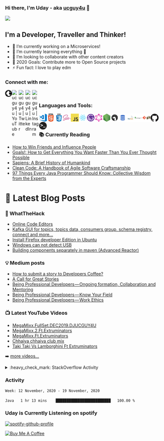 

### Hi there, I'm Uday - aka [ucguy4u][website] 👋

<!--[![Website](https://img.shields.io/website?label=codeSTACKr.com&style=for-the-badge&url=https%3A%2F%2Fcodestackr.com)](https://codestackr.com)
[![Twitter Follow](https://img.shields.io/twitter/follow/codeSTACKr?color=1DA1F2&logo=twitter&style=for-the-badge)](https://twitter.com/intent/follow?original_referer=https%3A%2F%2Fgithub.com%2FcodeSTACKr&screen_name=codeSTACKr)
-->

![](https://komarev.com/ghpvc/?username=ucguy4u&color=blueviolet&style=plastic)

## I'm a Developer, Traveller and Thinker!

- 🔭 I’m currently working on a Microservices!
- 🌱 I’m currently learning everything 🤣
- 👯 I’m looking to collaborate with other content creators
- 🥅 2020 Goals: Contribute more to Open Source projects
- ⚡ Fun fact: I love to play edm





### Connect with me:

[<img align="left" alt="ucguy4u.in" width="22px" src="https://raw.githubusercontent.com/iconic/open-iconic/master/svg/globe.svg" />][website]
[<img align="left" alt="ucguy4u | YouTube" width="22px" src="https://cdn.jsdelivr.net/npm/simple-icons@v3/icons/youtube.svg" />][youtube]
[<img align="left" alt="ucguy4u | Twitter" width="22px" src="https://cdn.jsdelivr.net/npm/simple-icons@v3/icons/twitter.svg" />][twitter]
[<img align="left" alt="ucguy4u | LinkedIn" width="22px" src="https://cdn.jsdelivr.net/npm/simple-icons@v3/icons/linkedin.svg" />][linkedin]
[<img align="left" alt="ucguy4u | Instagram" width="22px" src="https://cdn.jsdelivr.net/npm/simple-icons@v3/icons/instagram.svg" />][instagram]

<br />

### Languages and Tools:

[<img align="left" alt="Visual Studio Code" width="26px" src="https://raw.githubusercontent.com/github/explore/80688e429a7d4ef2fca1e82350fe8e3517d3494d/topics/visual-studio-code/visual-studio-code.png" />][webdevplaylist]
[<img align="left" alt="HTML5" width="26px" src="https://raw.githubusercontent.com/github/explore/80688e429a7d4ef2fca1e82350fe8e3517d3494d/topics/html/html.png" />][webdevplaylist]
[<img align="left" alt="CSS3" width="26px" src="https://raw.githubusercontent.com/github/explore/80688e429a7d4ef2fca1e82350fe8e3517d3494d/topics/css/css.png" />][cssplaylist]
[<img align="left" alt="Sass" width="26px" src="https://raw.githubusercontent.com/github/explore/80688e429a7d4ef2fca1e82350fe8e3517d3494d/topics/sass/sass.png" />][cssplaylist]
[<img align="left" alt="JavaScript" width="26px" src="https://raw.githubusercontent.com/github/explore/80688e429a7d4ef2fca1e82350fe8e3517d3494d/topics/javascript/javascript.png" />][jsplaylist]
[<img align="left" alt="React" width="26px" src="https://raw.githubusercontent.com/github/explore/80688e429a7d4ef2fca1e82350fe8e3517d3494d/topics/react/react.png" />][reactplaylist]
[<img align="left" alt="Gatsby" width="26px" src="https://raw.githubusercontent.com/github/explore/e94815998e4e0713912fed477a1f346ec04c3da2/topics/gatsby/gatsby.png" />][webdevplaylist]
[<img align="left" alt="GraphQL" width="26px" src="https://raw.githubusercontent.com/github/explore/80688e429a7d4ef2fca1e82350fe8e3517d3494d/topics/graphql/graphql.png" />][webdevplaylist]
[<img align="left" alt="Node.js" width="26px" src="https://raw.githubusercontent.com/github/explore/80688e429a7d4ef2fca1e82350fe8e3517d3494d/topics/nodejs/nodejs.png" />][webdevplaylist]
[<img align="left" alt="Deno" width="26px" src="https://raw.githubusercontent.com/github/explore/361e2821e2dea67711cde99c9c40ed357061cf27/topics/deno/deno.png" />][webdevplaylist]
[<img align="left" alt="SQL" width="26px" src="https://raw.githubusercontent.com/github/explore/80688e429a7d4ef2fca1e82350fe8e3517d3494d/topics/sql/sql.png" />][webdevplaylist]
[<img align="left" alt="MySQL" width="26px" src="https://raw.githubusercontent.com/github/explore/80688e429a7d4ef2fca1e82350fe8e3517d3494d/topics/mysql/mysql.png" />][webdevplaylist]
[<img align="left" alt="MongoDB" width="26px" src="https://raw.githubusercontent.com/github/explore/80688e429a7d4ef2fca1e82350fe8e3517d3494d/topics/mongodb/mongodb.png" />][webdevplaylist]
[<img align="left" alt="Git" width="26px" src="https://raw.githubusercontent.com/github/explore/80688e429a7d4ef2fca1e82350fe8e3517d3494d/topics/git/git.png" />][webdevplaylist]
[<img align="left" alt="GitHub" width="26px" src="https://raw.githubusercontent.com/github/explore/78df643247d429f6cc873026c0622819ad797942/topics/github/github.png" />][webdevplaylist]
[<img align="left" alt="Terminal" width="26px" src="https://raw.githubusercontent.com/github/explore/80688e429a7d4ef2fca1e82350fe8e3517d3494d/topics/terminal/terminal.png" />][webdevplaylist]

<br />
<br />



### 📚 Currently Reading

<!-- GOODREADS:START -->
- [How to Win Friends and Influence People](https://www.goodreads.com/review/show/3571049055?utm_medium=api&utm_source=rss)
- [Goals!: How to Get Everything You Want Faster Than You Ever Thought Possible](https://www.goodreads.com/review/show/3571046571?utm_medium=api&utm_source=rss)
- [Sapiens: A Brief History of Humankind](https://www.goodreads.com/review/show/3571045844?utm_medium=api&utm_source=rss)
- [Clean Code: A Handbook of Agile Software Craftsmanship](https://www.goodreads.com/review/show/3571041699?utm_medium=api&utm_source=rss)
- [97 Things Every Java Programmer Should Know: Collective Wisdom from the Experts](https://www.goodreads.com/review/show/3441704670?utm_medium=api&utm_source=rss)
<!-- GOODREADS:END -->

# 📕 Latest Blog Posts
### :notebook: WhatTheHack 
<!--<!-- blogspot:START -->
- [Online Code Editors](https://whatdehack.blogspot.com/2020/04/online-code-editors.html)
- [Kafka GUI for topics, topics data, consumers group, schema registry, connect and more...](https://whatdehack.blogspot.com/2020/04/kafka-gui-for-topics-topics-data.html)
- [Install Firefox developer Edition in Ubuntu](https://whatdehack.blogspot.com/2020/02/install-firefox-developer-edition-in.html)
- [Windows can not detect USB](https://whatdehack.blogspot.com/2020/01/windows-can-not-detect-usb.html)
- [Building components separately in maven (Advanced Reactor)](https://whatdehack.blogspot.com/2020/01/building-components-separately-in-maven.html)
<!-- blogspot:END -->

### :bulb: Medium posts

<!--<!-- MEDIUM:START -->
- [How to submit a story to Developers Coffee?](https://medium.com/developers-coffee/how-to-submit-a-story-to-developers-coffee-a2af5e2916f9?source=rss-461e766564c8------2)
- [A Call for Great Stories](https://medium.com/developers-coffee/a-call-for-great-stories-77a98d89baad?source=rss-461e766564c8------2)
- [Being Professional Developers — Ongoing formation, Collaboration and Mentoring](https://medium.com/developers-coffee/being-professional-developers-ongoing-formation-collaboration-and-mentoring-6c818e298b20?source=rss-461e766564c8------2)
- [Being Professional Developers — Know Your Field](https://medium.com/developers-coffee/being-professional-developers-know-your-field-f6d0d135cde4?source=rss-461e766564c8------2)
- [Being Professional Developers — Work Ethics](https://medium.com/developers-coffee/being-professional-developers-work-ethics-28976ef12f59?source=rss-461e766564c8------2)
<!-- MEDIUM:END -->

### 📺 Latest YouTube Videos
<!-- YOUTUBE:START -->
- [MegaMixx.FullSet.DEC2019.DJUCGUY4U](https://www.youtube.com/watch?v=qouhHgrlPJk)
- [MegaMixx.2.Ft.Extruminators](https://www.youtube.com/watch?v=QzpPvMRFKAw)
- [MegaMixx.Ft.Extruminators](https://www.youtube.com/watch?v=zfJJ0OURz3Y)
- [Chhaiya chhaiya club mix](https://www.youtube.com/watch?v=IHm94YKuk4E)
- [Taki Taki Vs Lamborghini Ft Extruminators](https://www.youtube.com/watch?v=_7J6h2j5WpE)
<!-- YOUTUBE:END -->

➡️ [more videos...](https://www.youtube.com/channel/UC9LO9K-7uBTihd2aMV-NHKg)


<details>
    <summary>:heavy_check_mark:  StackOverflow Activity</summary>

<!-- STACKOVERFLOW:START -->
- [Answer by Uday Chauhan for powershell/sqlplus error SP2-0042: unknown command " ■@" - rest of line ignored](https://stackoverflow.com/questions/11631901/powershell-sqlplus-error-sp2-0042-unknown-command-rest-of-line-ignored/63575761#63575761)
- [Data extraction using c#](https://stackoverflow.com/questions/62826648/data-extraction-using-c-sharp)
- [Answer by Uday Chauhan for How do I set system proxy on OS (Windows)?](https://stackoverflow.com/questions/62813126/how-do-i-set-system-proxy-on-os-windows/62813211#62813211)
- [Answer by Uday Chauhan for Importing python-pptx: ModuleNotFoundError: No module named 'pptx'](https://stackoverflow.com/questions/53599384/importing-python-pptx-modulenotfounderror-no-module-named-pptx/62250079#62250079)
- [Answer by Uday Chauhan for How to get specific value from ArrayList in POJO in java](https://stackoverflow.com/questions/62035753/how-to-get-specific-value-from-arraylist-in-pojo-in-java/62035840#62035840)
<!-- STACKOVERFLOW:END -->
</details>

### Activity
<!--START_SECTION:waka-->
```text
Week: 12 November, 2020 - 19 November, 2020

Java   1 hr 13 mins    █████████████████████████   100.00 % 
```
<!--END_SECTION:waka-->




### Uday is Currently Listening on spotify
[![spotify-github-profile](https://spotify-github-profile.vercel.app/api/view?uid=31o553jimycrl3ktur4kd35quxla&cover_image=true)](https://spotify-github-profile.vercel.app/api/view?uid=31o553jimycrl3ktur4kd35quxla&redirect=true)
 

<a href="https://www.buymeacoffee.com/ucguy4u" target="_blank"><img src="https://cdn.buymeacoffee.com/buttons/v2/default-white.png" alt="Buy Me A Coffee" style="height: 60px !important;width: 217px !important;" ></a>

[website]: https://ucguy4u.github.io
[twitter]: https://twitter.com/ucguy4u
[youtube]: https://www.youtube.com/channel/UC9LO9K-7uBTihd2aMV-NHKg
[instagram]: https://instagram.com/ucguy4u
[linkedin]: https://linkedin.com/in/chauhanuday
[webdevplaylist]: https://ucguy4u.github.io
[jsplaylist]: https://ucguy4u.github.io
[cssplaylist]: https://ucguy4u.github.io
[reactplaylist]: https://ucguy4u.github.io
